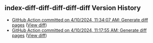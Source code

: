 ## index-diff-diff-diff-diff-diff Version History

* [GitHub Action committed on 4/10/2024, 11:34:07 AM: Generate diff pages](https://github.com/DanGahanCGI/DanGahanCGI.github.io/commit/492befe13cbbb9f8fcdf5add4bcdcaf086965e6a) ([View diff](https://github.com/DanGahanCGI/DanGahanCGI.github.io/compare/ee8dc9a3d85d6f716137c954102ef375719eec43...492befe13cbbb9f8fcdf5add4bcdcaf086965e6a))
* [GitHub Action committed on 4/10/2024, 11:17:55 AM: Generate diff pages](https://github.com/DanGahanCGI/DanGahanCGI.github.io/commit/7b34ed53c5899c3edc4554d9e9d9092b8c0c2e06) ([View diff](https://github.com/DanGahanCGI/DanGahanCGI.github.io/compare/564fda4f047439e0d9e9c9dfa67a7605ebcdbc7c...7b34ed53c5899c3edc4554d9e9d9092b8c0c2e06))
